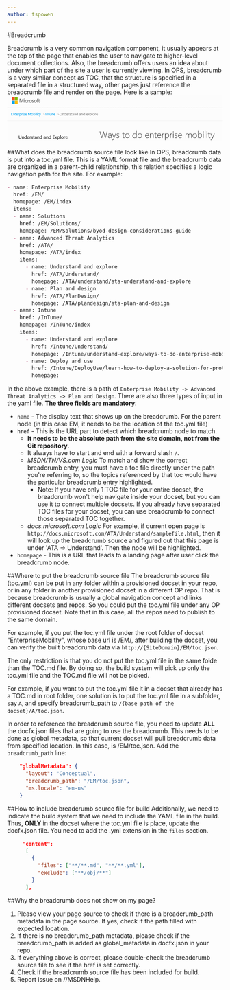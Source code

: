 ```yaml
---
author: tspowen
---
```

#Breadcrumb 

Breadcrumb is a very common navigation component, it usually appears at the top of the page that enables the user to navigate to higher-level document collections. Also, the breadcrumb offers users an idea about under which part of the site a user is currently viewing. In OPS, breadcrumb is a very similar concept as TOC, that the structure is specified in a separated file in a structured way, other pages just reference the breadcrumb file and render on the page. Here is a sample:
![Breadcrumb sample](../images/breadcrumbsample.png)

##What does the breadcrumb source file look like
In OPS, breadcrumb data is put into a toc.yml file. This is a YAML format file and the breadcrumb data are organized in a parent-child relationship, this relation specifies a logic navigation path for the site. For example:

```md
- name: Enterprise Mobility
  href: /EM/
  homepage: /EM/index
  items:
  - name: Solutions
    href: /EM/Solutions/
    homepage: /EM/Solutions/byod-design-considerations-guide
  - name: Advanced Threat Analytics
    href: /ATA/
    homepage: /ATA/index
    items:
      - name: Understand and explore
        href: /ATA/Understand/
        homepage: /ATA/understand/ata-understand-and-explore
      - name: Plan and design 
        href: /ATA/PlanDesign/
        homepage: /ATA/plandesign/ata-plan-and-design    
  - name: Intune
    href: /InTune/
    homepage: /InTune/index
    items:
      - name: Understand and explore
        href: /Intune/Understand/
        homepage: /Intune/understand-explore/ways-to-do-enterprise-mobility
      - name: Deploy and use
        href: /Intune/DeployUse/learn-how-to-deploy-a-solution-for-protecting-company-email-and-documents
        homepage: 
``` 

 In the above example, there is a path of `Enterprise Mobility -> Advanced Threat Analytics -> Plan and Design`. There are also three types of input in the yaml file. **The three fields are mandatory**:
* `name` - The display text that shows up on the breadcrumb. For the parent node (in this case EM, it needs to be the location of the toc.yml file)
* `href` - This is the URL part to detect which breadcrumb node to match. 
  * **It needs to be the absolute path from the site domain, not from the Git repository**.
  * It always have to start and end with a forward slash `/`.
  * *MSDN/TN/VS.com Logic* To match and show the correct breadcrumb entry, you must have a toc file directly under the path you're referring to, so the topics referenced by that toc would have the particular breadcrumb entry highlighted.
    * Note: If you have only 1 TOC file for your entire docset, the breadcrumb won't help navigate inside your docset, but you can use it to connect multiple docsets. If you already have separated TOC files for your docset, you can use breadcrumb to connect those separated TOC together.
  * *docs.microsoft.com Logic* For example, if current open page is `http://docs.microsoft.com/ATA/Understand/samplefile.html`, then it will look up the breadcrumb source and figured out that this page is under 'ATA -> Understand'. Then the node will be highlighted. 
* `homepage` - This is a URL that leads to a landing page after user click the breadcrumb node.

##Where to put the breadcrumb source file
The breadcrumb source file (toc.yml) can be put in any folder within a provisioned docset in your repo, or in any folder in another provisioned docset in a different OP repo. That is because breadcrumb is usually a global navigation concept and links different docsets and repos. So you could put the toc.yml file under any OP provisioned docset. Note that in this case, all the repos need to publish to the same domain. 

For example, if you put the toc.yml file under the root folder of docset "EnterpriseMobility", whose base url is /EM/, after building the docset, you can verify the built breadcrumb data via `http://{SiteDomain}/EM/toc.json`.  

The only restriction is that you do not put the toc.yml file in the same folde than the TOC.md file. By doing so, the build system will pick up only the toc.yml file and the TOC.md file will not be picked. 

For example, if you want to put the toc.yml file it in a docset that already has a TOC.md in root folder, one solution is to put the toc.yml file in a subfolder, say `A`, and specify breadcrumb_path to `/{base path of the docset}/A/toc.json`.

In order to reference the breadcrumb source file, you need to update **ALL** the docfx.json files that are going to use the breadcrumb. This needs to be done as global metadata, so that current docset will pull breadcrumb data from specified location. In this case, is /EM/toc.json. Add the `breadcrumb_path` line:

```json
    "globalMetadata": {
      "layout": "Conceptual",
      "breadcrumb_path": "/EM/toc.json",
      "ms.locale": "en-us"
    }
```

##How to include breadcrumb source file for build
Additionally, we need to indicate the build system that we need to include the YAML file in the build. Thus, **ONLY** in the docset where the toc.yml file is place, update the docfx.json file. You need to add the .yml extension in the `files` section.

```json
     "content":
      [
        {
          "files": ["**/**.md", "**/**.yml"],
          "exclude": ["**/obj/**"]
        }
      ],
```

##Why the breadcrumb does not show on my page?
1. Please view your page source to check if there is a breadcrumb_path metadata in the page source. If yes, check if the path filled with expected location.
2. If there is no breadcrumb_path metadata, please check if the breadcrumb_path is added as global_metadata in docfx.json in your repo.
3. If everything above is correct, please double-check the breadcrumb source file to see if the href is set correctly.
4. Check if the breadcrumb source file has been included for build.
5. Report issue on //MSDNHelp.
